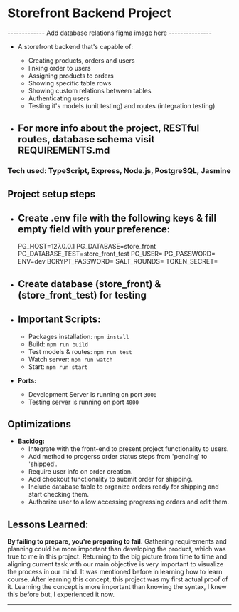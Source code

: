 # Storefront Backend Project

------------- Add database relations figma image here ---------------

- A storefront backend that's capable of:

  - Creating products, orders and users
  - linking order to users
  - Assigning products to orders
  - Showing specific table rows
  - Showing custom relations between tables
  - Authenticating users
  - Testing it's models (unit testing) and routes (integration testing)

- ## **For more info about the project, RESTful routes, database schema visit <a>REQUIREMENTS.md</a>**

### Tech used: TypeScript, Express, Node.js, PostgreSQL, Jasmine<br>

## Project setup steps

- ## **Create .env file with the following keys & fill empty field with your preference:**

  PG_HOST=127.0.0.1
  PG_DATABASE=store_front
  PG_DATABASE_TEST=store_front_test
  PG_USER=
  PG_PASSWORD=
  ENV=dev
  BCRYPT_PASSWORD=
  SALT_ROUNDS=
  TOKEN_SECRET=

- ## **Create database (store_front) & (store_front_test) for testing**

- ## **Important Scripts:**

  - Packages installation: `npm install`
  - Build: `npm run build`
  - Test models & routes: `npm run test`
  - Watch server: `npm run watch`
  - Start: `npm run start`

- **Ports:**
  - Development Server is running on port `3000`
  - Testing server is running on port `4000`

## Optimizations

- **Backlog:**
  - Integrate with the front-end to present project functionality to users.
  - Add method to progerss order status steps from 'pending' to 'shipped'.
  - Require user info on order creation.
  - Add checkout functionality to submit order for shipping.
  - Include database table to organize orders ready for shipping and start checking them.
  - Authorize user to allow accessing progressing orders and edit them.

## Lessons Learned:

**By failing to prepare, you're preparing to fail.**
Gathering requirements and planning could be more important than developing the product, which was true to me in this project.
Returning to the big picture from time to time and aligning current task with our main objective is very important to visualize the process in our mind. It was mentioned before in learning how to learn course. After learning this concept, this project was my first actual proof of it.
Learning the concept is more important than knowing the syntax, I knew this before but, I experienced it now.

---

<!-- ## Getting Started

This repo contains a basic Node and Express app to get you started in constructing an API. To get started, clone this repo and run `yarn` in your terminal at the project root.

## Required Technologies

Your application must make use of the following libraries:

- Postgres for the database
- Node/Express for the application logic
- dotenv from npm for managing environment variables
- db-migrate from npm for migrations
- jsonwebtoken from npm for working with JWTs
- jasmine from npm for testing

## Steps to Completion

### 1. Plan to Meet Requirements

In this repo there is a `REQUIREMENTS.md` document which outlines what this API needs to supply for the frontend, as well as the agreed upon data shapes to be passed between front and backend. This is much like a document you might come across in real life when building or extending an API.

Your first task is to read the requirements and update the document with the following:

- Determine the RESTful route for each endpoint listed. Add the RESTful route and HTTP verb to the document so that the frontend developer can begin to build their fetch requests.
  **Example**: A SHOW route: 'blogs/:id' [GET]

- Design the Postgres database tables based off the data shape requirements. Add to the requirements document the database tables and columns being sure to mark foreign keys.
  **Example**: You can format this however you like but these types of information should be provided
  Table: Books (id:varchar, title:varchar, author:varchar, published_year:varchar, publisher_id:string[foreign key to publishers table], pages:number)

**NOTE** It is important to remember that there might not be a one to one ratio between data shapes and database tables. Data shapes only outline the structure of objects being passed between frontend and API, the database may need multiple tables to store a single shape.

### 2. DB Creation and Migrations

Now that you have the structure of the databse outlined, it is time to create the database and migrations. Add the npm packages dotenv and db-migrate that we used in the course and setup your Postgres database. If you get stuck, you can always revisit the database lesson for a reminder.

You must also ensure that any sensitive information is hashed with bcrypt. If any passwords are found in plain text in your application it will not pass.

### 3. Models

Create the models for each database table. The methods in each model should map to the endpoints in `REQUIREMENTS.md`. Remember that these models should all have test suites and mocks.

### 4. Express Handlers

Set up the Express handlers to route incoming requests to the correct model method. Make sure that the endpoints you create match up with the enpoints listed in `REQUIREMENTS.md`. Endpoints must have tests and be CORS enabled.

### 5. JWTs

Add JWT functionality as shown in the course. Make sure that JWTs are required for the routes listed in `REQUIUREMENTS.md`.

### 6. QA and `README.md`

Before submitting, make sure that your project is complete with a `README.md`. Your `README.md` must include instructions for setting up and running your project including how you setup, run, and connect to your database.

Before submitting your project, spin it up and test each endpoint. If each one responds with data that matches the data shapes from the `REQUIREMENTS.md`, it is ready for submission! -->
